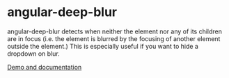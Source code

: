 # angular-deep-blur

angular-deep-blur detects when neither the element nor any of its children are in focus (i.e. the element is blurred by the focusing of another element outside the element.) This is especially useful if you want to hide a dropdown on blur.

[Demo and documentation](http://myplanet.github.io/angular-deep-blur/)
